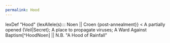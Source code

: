 ```yaml
---
permalink: Hood
---
```

lexDef "Hood" {lexAllele(s)::: Noen || Croen {post-annealment}} < A partially opened {Veil|Secret}; A place to propagate viruses; A Ward Against Baptism[^HoodNoen] || N.B. "A Hood of Rainfall"